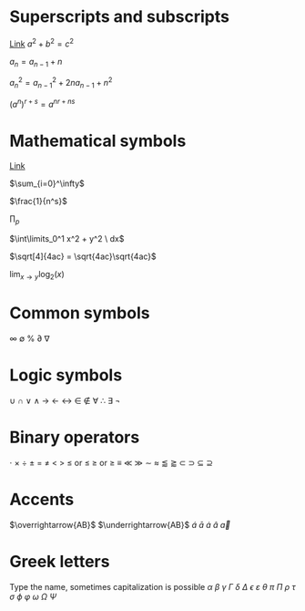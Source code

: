 # Superscripts and subscripts
[Link](https://www.overleaf.com/learn/latex/Subscripts_and_superscripts)
$a^2 + b^2 = c^2$

$a_n = a_{n-1} + n$

$a_n^2 = a_{n-1}^2 + 2na_{n-1} + n^2$

$(a^n)^{r+s} = a^{nr+ns}$

# Mathematical symbols
[Link](https://kapeli.com/cheat_sheets/LaTeX_Math_Symbols.docset/Contents/Resources/Documents/index)

$\sum_{i=0}^\infty$

$\frac{1}{n^s}$

$\prod_p$

$\int\limits_0^1 x^2 + y^2 \ dx$

$\sqrt[4]{4ac} = \sqrt{4ac}\sqrt{4ac}$

$\lim_{x \to y} \log_2(x)$

# Common symbols
$\infty$
$\emptyset$
$\%$
$\partial$
$\nabla$

# Logic symbols
$\cup$
$\cap$
$\vee$
$\wedge$
$\rightarrow$
$\leftarrow$
$\leftrightarrow$
$\in$
$\notin$
$\forall$
$\therefore$
$\exists$
$\neg$

# Binary operators
$\cdot$
$\times$
$\div$
$\pm$
$=$
$\neq$
$<$
$>$
$\le$ or $\leq$
$\ge$ or $\geq$
$\equiv$
$\ll$
$\gg$
$\sim$
$\approx$
$\lessapprox$
$\gtrapprox$
$\subset$
$\supset$
$\subseteq$
$\supseteq$

# Accents
$\overrightarrow{AB}$
$\underrightarrow{AB}$
$\acute{a}$
$\bar{a}$
$\dot{a}$
$\hat{a}$
$\vec{a}$

# Greek letters
Type the name, sometimes capitalization is possible
$\alpha$
$\beta$
$\gamma$
$\Gamma$
$\delta$
$\Delta$
$\epsilon$
$\varepsilon$
$\theta$
$\pi$
$\Pi$
$\rho$
$\tau$
$\sigma$
$\phi$
$\varphi$
$\omega$
$\Omega$
$\Psi$

